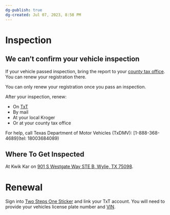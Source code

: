 ```yaml
---
dg-publish: true
dg-created: Jul 07, 2023, 8:58 PM
---
```


# Inspection

## We can’t confirm your vehicle inspection

If your vehicle passed inspection, bring the report to your [county tax office](https://txt.texas.gov/dmvrr/cant-confirm). You can renew your registration there.

You can only renew your registration once you pass an inspection.

After your inspection, renew:

- On [TxT](https://txt.texas.gov/dmvrr)
- By mail
- At your local Kroger
- Or at your county tax office

For help, call Texas Department of Motor Vehicles (TxDMV): [1-888-368-4689](tel: 18003684089)
## Where To Get Inspected

At Kwik Kar on [901 S Westgate Way STE B, Wylie, TX 75098](https://goo.gl/maps/qAR9mGFHmNyEEjex8).

# Renewal

Sign into [Two Steps One Sticker](http://twostepsonesticker.com/) and link your TxT account. You will need to provide your vehicles license plate number and [VIN](obsidian://open?vault=Professional%20Journal&file=Edge%2FSecrets).